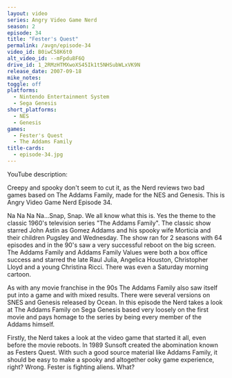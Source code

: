 ```yaml
---
layout: video
series: Angry Video Game Nerd
season: 2
episode: 34
title: "Fester's Quest"
permalink: /avgn/episode-34
video_id: B0iwC58K6t0
alt_video_id: --mFpdu8F6Q
drive_id: 1_2RMzHTMXwoXS45Ik1t5NHSubWLxVK9N
release_date: 2007-09-18
mike_notes:
toggle: off
platforms:
  - Nintendo Entertainment System
  - Sega Genesis
short_platforms:
  - NES
  - Genesis
games:
  - Fester's Quest
  - The Addams Family
title-cards:
  - episode-34.jpg
---
```


<p class="yt-description">YouTube description:</p>

Creepy and spooky don't seem to cut it, as the Nerd reviews two bad games based on The Addams Family, made for the NES and Genesis. This is Angry Video Game Nerd Episode 34.

Na Na Na Na...Snap, Snap. We all know what this is. Yes the theme to the classic 1960's television series "The Addams Family". The classic show starred John Astin as Gomez Addams and his spooky wife Morticia and their children Pugsley and Wednesday. The show ran for 2 seasons with 64 episodes and in the 90's saw a very successful reboot on the big screen. The Addams Family and Addams Family Values were both a box office success and starred the late Raul Julia, Angelica Houston, Christopher Lloyd and a young Christina Ricci. There was even a Saturday morning cartoon.

As with any movie franchise in the 90s The Addams Family also saw itself put into a game and with mixed results. There were several versions on SNES and Genesis released by Ocean.  In this episode the Nerd takes a look at The Addams Family on Sega Genesis  based very loosely on the first movie and pays homage to the series by being every member of the Addams himself.

Firstly, the Nerd takes a look at the video game that started it all, even before the movie reboots. In 1989 Sunsoft created the abomination known as Festers Quest. With such a good source material like Addams Family, it should be easy to make a spooky and altogether ooky game experience, right? Wrong. Fester is fighting aliens. What?